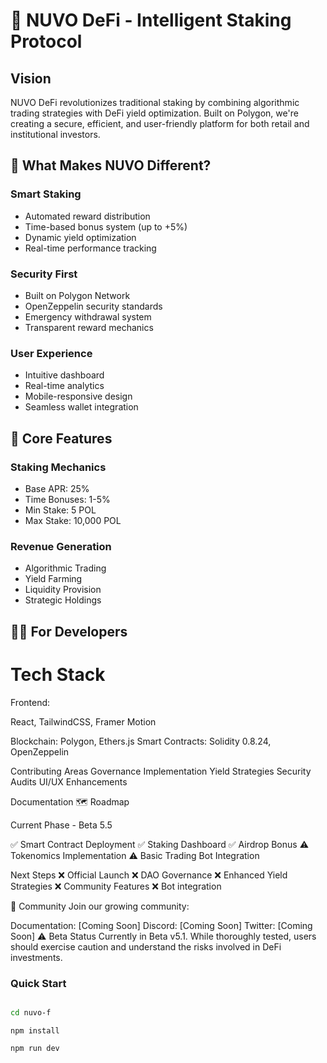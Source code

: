 # 🌟 NUVO DeFi - Intelligent Staking Protocol

## Vision
NUVO DeFi revolutionizes traditional staking by combining algorithmic trading strategies with DeFi yield optimization. Built on Polygon, we're creating a secure, efficient, and user-friendly platform for both retail and institutional investors.

## 🎯 What Makes NUVO Different?

### Smart Staking
- Automated reward distribution
- Time-based bonus system (up to +5%)
- Dynamic yield optimization
- Real-time performance tracking

### Security First
- Built on Polygon Network
- OpenZeppelin security standards
- Emergency withdrawal system
- Transparent reward mechanics

### User Experience
- Intuitive dashboard
- Real-time analytics
- Mobile-responsive design
- Seamless wallet integration

## 🔧 Core Features

### Staking Mechanics
- Base APR: 25%
- Time Bonuses: 1-5%
- Min Stake: 5 POL
- Max Stake: 10,000 POL

### Revenue Generation
- Algorithmic Trading
- Yield Farming
- Liquidity Provision
- Strategic Holdings


## 👩‍💻 For Developers

# Tech Stack

Frontend: 

React, TailwindCSS, Framer Motion  

Blockchain: Polygon, Ethers.js
Smart Contracts: Solidity 0.8.24, OpenZeppelin  

Contributing Areas
Governance Implementation
Yield Strategies
Security Audits
UI/UX Enhancements  

Documentation
🗺 Roadmap  

Current Phase - Beta 5.5    

✅ Smart Contract Deployment ✅ Staking Dashboard ✅ Airdrop Bonus
⚠️ Tokenomics Implementation ⚠️ Basic Trading Bot Integration

Next Steps
❌ Official Launch ❌ DAO Governance ❌ Enhanced Yield Strategies ❌ Community Features ❌ Bot integration 

🤝 Community
Join our growing community:

Documentation: [Coming Soon]
Discord: [Coming Soon]
Twitter: [Coming Soon]
⚠️ Beta Status
Currently in Beta v5.1. While thoroughly tested, users should exercise caution and understand the risks involved in DeFi investments.

### Quick Start
```bash

cd nuvo-f
```
```
npm install
```
```
npm run dev
```



